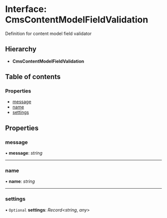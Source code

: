 # Interface: CmsContentModelFieldValidation

Definition for content model field validator

## Hierarchy

* **CmsContentModelFieldValidation**

## Table of contents

### Properties

- [message](cmscontentmodelfieldvalidation.md#message)
- [name](cmscontentmodelfieldvalidation.md#name)
- [settings](cmscontentmodelfieldvalidation.md#settings)

## Properties

### message

• **message**: *string*

___

### name

• **name**: *string*

___

### settings

• `Optional` **settings**: *Record*<*string*, *any*\>
